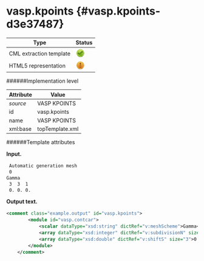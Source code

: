 # vasp.kpoints {#vasp.kpoints-d3e37487}


| Type                                                                                                                                                | Status                                                                                                                                              |
|----|----|
| CML extraction template                                                                                                                             | ![](/imgs/Total.png)                                                                                                                                |
| HTML5 representation                                                                                                                                | ![](/imgs/Partial.png)                                                                                                                              |

######Implementation level

| Attribute                                                                                                                                           | Value                                                                                                                                               |
|----|----|
| *source*                                                                                                                                            | VASP KPOINTS                                                                                                                                        |
| id                                                                                                                                                  | vasp.kpoints                                                                                                                                        |
| name                                                                                                                                                | VASP KPOINTS                                                                                                                                        |
| xml:base                                                                                                                                            | topTemplate.xml                                                                                                                                     |

######Template attributes

**Input.**

     Automatic generation mesh
     0
    Gamma
     3  3  1 
     0. 0. 0.
        

**Output text.**

```xml
<comment class="example.output" id="vasp.kpoints">
        <module id="vasp.contcar">
            <scalar dataType="xsd:string" dictRef="v:meshScheme">Gamma</scalar>
            <array dataType="xsd:integer" dictRef="v:subdivisionN" size="3">3 3 1</array>
            <array dataType="xsd:double" dictRef="v:shiftS" size="3">0. 0. 0.</array>
        </module>
    </comment>
```
